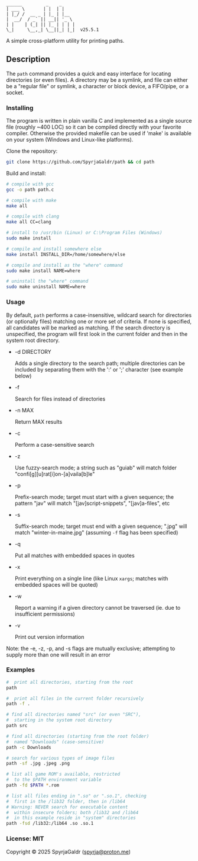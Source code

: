 ```
______         _    _
| ___ \       | |  | |
| |_/ /  __ _ | |_ | |__
|  __/  / _` || __|| '_ \
| |    | (_| || |_ | | | |
\_|     \__,_| \__||_| |_|  v25.5.1

```
A simple cross-platform utility for printing paths.

## Description

The `path` command provides a quick and easy interface for locating directories (or even files). A directory may be a symlink, and file can either be a "regular file" or symlink, a character or block device, a FIFO/pipe, or a socket.

### Installing

The program is written in plain vanilla C and implemented as a single source file (roughly ~400 LOC) so it can be compiled directly with your favorite compiler. Otherwise the provided makefile can be used if 'make' is available on your system (Windows and Linux-like platforms).

Clone the repository:

```bash
git clone https://github.com/SpyrjaGaldr/path && cd path
```

Build and install:

```bash
# compile with gcc
gcc -o path path.c

# compile with make
make all

# compile with clang
make all CC=clang

# install to /usr/bin (Linux) or C:\Program Files (Windows)
sudo make install

# compile and install somewhere else
make install INSTALL_DIR=/home/somewhere/else

# compile and install as the "where" command
sudo make install NAME=where

# uninstall the "where" command
sudo make uninstall NAME=where
```

### Usage

By default, `path` performs a case-insensitive, wildcard search for directories (or optionally files) matching one or more set of criteria. If none is specified, all candidates will be marked as matching. If the search directory is unspecified, the program will first look in the current folder and then in the system root directory.

* -d DIRECTORY

    Adds a single directory to the search path; multiple directories can be included by separating them with the ':' or ';' character (see example below)

* -f

    Search for files instead of directories

* -n MAX

    Return MAX results

* -c

    Perform a case-sensitive search

* -z

    Use fuzzy-search mode; a string such as "guiab" will match folder "confi[g][u]rat[i]on-[a]vaila[b]le"

* -p

    Prefix-search mode; target must start with a given sequence; the pattern "jav" will match "[jav]script-snippets", "[jav]a-files", etc

* -s

    Suffix-search mode; target must end with a given sequence; ".jpg" will match "winter-in-maine.jpg" (assuming `-f` flag has been specified)

* -q

    Put all matches with embedded spaces in quotes

* -x

    Print everything on a single line (like Linux `xargs`; matches with embedded spaces will be quoted)

* -w

    Report a warning if a given directory cannot be traversed (ie. due to insufficient permissions)

* -v

    Print out version information

Note: the -e, -z, -p, and -s flags are mutually exclusive; attempting to supply more than one will result in an error

### Examples

```bash
#  print all directories, starting from the root
path

#  print all files in the current folder recursively
path -f .

# find all directories named "src" (or even "SRC"),
#  starting in the system root directory
path src

# find all directories (starting from the root folder)
#  named "Downloads" (case-sensitive)
path -c Downloads

# search for various types of image files
path -sf .jpg .jpeg .png

# list all game ROM's available, restricted
#  to the $PATH environment variable
path -fd $PATH *.rom

# list all files ending in ".so" or ".so.1", checking
#  first in the /lib32 folder, then in /lib64
# Warning: NEVER search for executable content
#  within insecure folders; both /lib32 and /lib64
#  in this example reside in "system" directories
path -fsd /lib32:/lib64 .so .so.1
```

### License: MIT
Copyright © 2025 SpyrjaGaldr (spyrja@proton.me)
